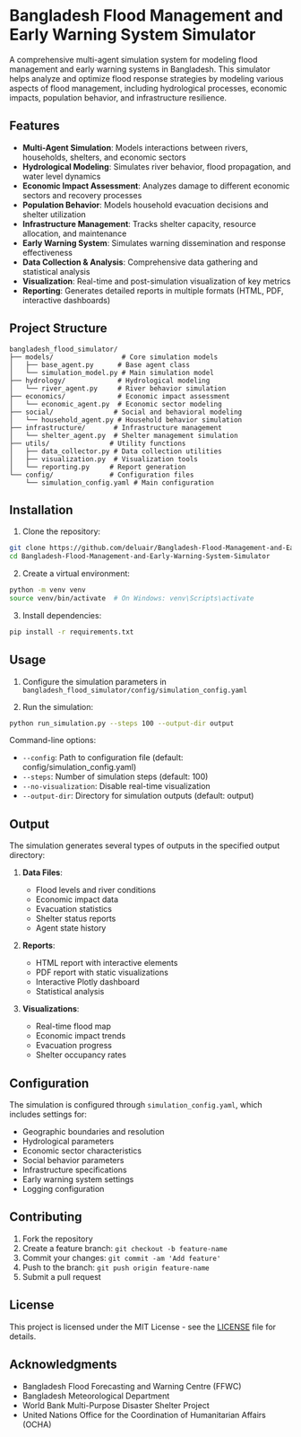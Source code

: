 # Bangladesh Flood Management and Early Warning System Simulator

A comprehensive multi-agent simulation system for modeling flood management and early warning systems in Bangladesh. This simulator helps analyze and optimize flood response strategies by modeling various aspects of flood management, including hydrological processes, economic impacts, population behavior, and infrastructure resilience.

## Features

- **Multi-Agent Simulation**: Models interactions between rivers, households, shelters, and economic sectors
- **Hydrological Modeling**: Simulates river behavior, flood propagation, and water level dynamics
- **Economic Impact Assessment**: Analyzes damage to different economic sectors and recovery processes
- **Population Behavior**: Models household evacuation decisions and shelter utilization
- **Infrastructure Management**: Tracks shelter capacity, resource allocation, and maintenance
- **Early Warning System**: Simulates warning dissemination and response effectiveness
- **Data Collection & Analysis**: Comprehensive data gathering and statistical analysis
- **Visualization**: Real-time and post-simulation visualization of key metrics
- **Reporting**: Generates detailed reports in multiple formats (HTML, PDF, interactive dashboards)

## Project Structure

```
bangladesh_flood_simulator/
├── models/                 # Core simulation models
│   ├── base_agent.py      # Base agent class
│   └── simulation_model.py # Main simulation model
├── hydrology/             # Hydrological modeling
│   └── river_agent.py     # River behavior simulation
├── economics/             # Economic impact assessment
│   └── economic_agent.py  # Economic sector modeling
├── social/               # Social and behavioral modeling
│   └── household_agent.py # Household behavior simulation
├── infrastructure/       # Infrastructure management
│   └── shelter_agent.py  # Shelter management simulation
├── utils/               # Utility functions
│   ├── data_collector.py # Data collection utilities
│   ├── visualization.py  # Visualization tools
│   └── reporting.py     # Report generation
└── config/              # Configuration files
    └── simulation_config.yaml # Main configuration
```

## Installation

1. Clone the repository:
```bash
git clone https://github.com/deluair/Bangladesh-Flood-Management-and-Early-Warning-System-Simulator.git
cd Bangladesh-Flood-Management-and-Early-Warning-System-Simulator
```

2. Create a virtual environment:
```bash
python -m venv venv
source venv/bin/activate  # On Windows: venv\Scripts\activate
```

3. Install dependencies:
```bash
pip install -r requirements.txt
```

## Usage

1. Configure the simulation parameters in `bangladesh_flood_simulator/config/simulation_config.yaml`

2. Run the simulation:
```bash
python run_simulation.py --steps 100 --output-dir output
```

Command-line options:
- `--config`: Path to configuration file (default: config/simulation_config.yaml)
- `--steps`: Number of simulation steps (default: 100)
- `--no-visualization`: Disable real-time visualization
- `--output-dir`: Directory for simulation outputs (default: output)

## Output

The simulation generates several types of outputs in the specified output directory:

1. **Data Files**:
   - Flood levels and river conditions
   - Economic impact data
   - Evacuation statistics
   - Shelter status reports
   - Agent state history

2. **Reports**:
   - HTML report with interactive elements
   - PDF report with static visualizations
   - Interactive Plotly dashboard
   - Statistical analysis

3. **Visualizations**:
   - Real-time flood map
   - Economic impact trends
   - Evacuation progress
   - Shelter occupancy rates

## Configuration

The simulation is configured through `simulation_config.yaml`, which includes settings for:

- Geographic boundaries and resolution
- Hydrological parameters
- Economic sector characteristics
- Social behavior parameters
- Infrastructure specifications
- Early warning system settings
- Logging configuration

## Contributing

1. Fork the repository
2. Create a feature branch: `git checkout -b feature-name`
3. Commit your changes: `git commit -am 'Add feature'`
4. Push to the branch: `git push origin feature-name`
5. Submit a pull request

## License

This project is licensed under the MIT License - see the [LICENSE](LICENSE) file for details.

## Acknowledgments

- Bangladesh Flood Forecasting and Warning Centre (FFWC)
- Bangladesh Meteorological Department
- World Bank Multi-Purpose Disaster Shelter Project
- United Nations Office for the Coordination of Humanitarian Affairs (OCHA) 